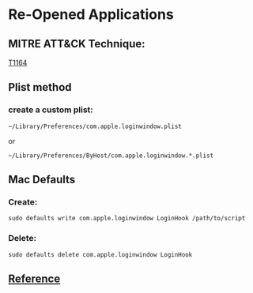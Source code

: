 # Re-Opened Applications

## MITRE ATT&CK Technique:
[T1164](https://attack.mitre.org/wiki/Technique/T1164)

## Plist method

### create a custom plist:

    ~/Library/Preferences/com.apple.loginwindow.plist

or

    ~/Library/Preferences/ByHost/com.apple.loginwindow.*.plist

## Mac Defaults

### Create:

    sudo defaults write com.apple.loginwindow LoginHook /path/to/script

### Delete:

    sudo defaults delete com.apple.loginwindow LoginHook


## [Reference](https://developer.apple.com/library/content/documentation/MacOSX/Conceptual/BPSystemStartup/Chapters/CustomLogin.html)
